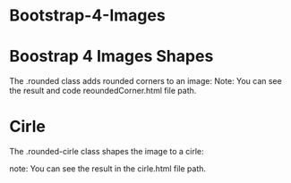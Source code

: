 # Bootstrap-4-Images
# Boostrap 4 Images Shapes
The .rounded class adds rounded corners to an image: 
Note: You can see the result and code reoundedCorner.html file path.

# Cirle 
The .rounded-cirle class shapes the image to a cirle:

note: You can see the result in the cirle.html file path.